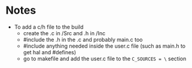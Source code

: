# Notes
* To add a c/h file to the build
  - create the .c in /Src and .h in /Inc
  - #include the .h in the .c and probably main.c too
  - #include anything needed inside the user.c file (such as main.h to get hal and #defines)
  - go to makefile and add the user.c file to the `C_SOURCES = \` section